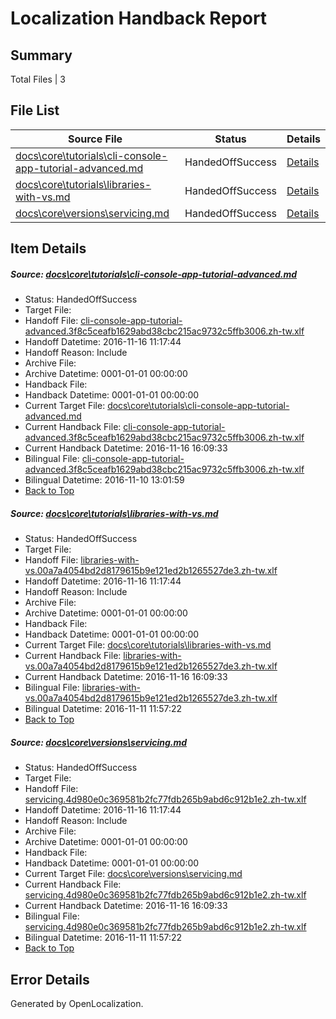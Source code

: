 # <a name='report-top'></a> Localization Handback Report

## Summary
 Total Files | 3

## File List
 Source File | Status | Details 
 ----------- | ------ | ------- 
 [docs\core\tutorials\cli-console-app-tutorial-advanced.md](https://github.com/dotnet/docs/blob/15c55a87beb64f265a164db918c7721c7690fadf/docs/core/tutorials/cli-console-app-tutorial-advanced.md) | HandedOffSuccess | [Details](#85768f2b6d95c5b30c8667928d45eee8b1524a9384)
 [docs\core\tutorials\libraries-with-vs.md](https://github.com/dotnet/docs/blob/15c55a87beb64f265a164db918c7721c7690fadf/docs/core/tutorials/libraries-with-vs.md) | HandedOffSuccess | [Details](#1566fc3cca5ba03c95bd784c8ec4f898ed13a96786)
 [docs\core\versions\servicing.md](https://github.com/dotnet/docs/blob/15c55a87beb64f265a164db918c7721c7690fadf/docs/core/versions/servicing.md) | HandedOffSuccess | [Details](#d0bf81844526a7ad5a45e6ec8eba0a94b0e3399897)

## Item Details
##### <a name='85768f2b6d95c5b30c8667928d45eee8b1524a9384'></a> Source: [docs\core\tutorials\cli-console-app-tutorial-advanced.md](https://github.com/dotnet/docs/blob/15c55a87beb64f265a164db918c7721c7690fadf/docs/core/tutorials/cli-console-app-tutorial-advanced.md)
* Status: HandedOffSuccess
* Target File: 
* Handoff File: [cli-console-app-tutorial-advanced.3f8c5ceafb1629abd38cbc215ac9732c5ffb3006.zh-tw.xlf](https://github.com/dotnet/docs.handoff/blob/822fc4c86b093bd0e8e6220f197f2c66ba6fc742/ol-handoff/dotnet/docs.zh-tw/master/ht-p1/cli-console-app-tutorial-advanced.3f8c5ceafb1629abd38cbc215ac9732c5ffb3006.zh-tw.xlf)
* Handoff Datetime: 2016-11-16 11:17:44
* Handoff Reason: Include
* Archive File: 
* Archive Datetime: 0001-01-01 00:00:00
* Handback File: 
* Handback Datetime: 0001-01-01 00:00:00
* Current Target File: [docs\core\tutorials\cli-console-app-tutorial-advanced.md](https://github.com/dotnet/docs.zh-tw/blob/03bdb81c99d07483d3dde777967d622808ad7fe4/docs/core/tutorials/cli-console-app-tutorial-advanced.md)
* Current Handback File: [cli-console-app-tutorial-advanced.3f8c5ceafb1629abd38cbc215ac9732c5ffb3006.zh-tw.xlf](https://github.com/dotnet/docs.handback/blob/b9d4e3a7f902e6f57ab10f9f1f536fa8eadeea48/ol-handback/dotnet/docs.zh-tw/master/ht-p1/cli-console-app-tutorial-advanced.3f8c5ceafb1629abd38cbc215ac9732c5ffb3006.zh-tw.xlf)
* Current Handback Datetime: 2016-11-16 16:09:33
* Bilingual File: [cli-console-app-tutorial-advanced.3f8c5ceafb1629abd38cbc215ac9732c5ffb3006.zh-tw.xlf](https://github.com/dotnet/docs.handback/blob/bddb517527f1900812e28c106b7a9b196bd517f1/ol-handback/dotnet/docs.zh-tw/master/ht-p1/cli-console-app-tutorial-advanced.3f8c5ceafb1629abd38cbc215ac9732c5ffb3006.zh-tw.xlf)
* Bilingual Datetime: 2016-11-10 13:01:59
* [Back to Top](#report-top)

##### <a name='1566fc3cca5ba03c95bd784c8ec4f898ed13a96786'></a> Source: [docs\core\tutorials\libraries-with-vs.md](https://github.com/dotnet/docs/blob/15c55a87beb64f265a164db918c7721c7690fadf/docs/core/tutorials/libraries-with-vs.md)
* Status: HandedOffSuccess
* Target File: 
* Handoff File: [libraries-with-vs.00a7a4054bd2d8179615b9e121ed2b1265527de3.zh-tw.xlf](https://github.com/dotnet/docs.handoff/blob/822fc4c86b093bd0e8e6220f197f2c66ba6fc742/ol-handoff/dotnet/docs.zh-tw/master/ht-p1/libraries-with-vs.00a7a4054bd2d8179615b9e121ed2b1265527de3.zh-tw.xlf)
* Handoff Datetime: 2016-11-16 11:17:44
* Handoff Reason: Include
* Archive File: 
* Archive Datetime: 0001-01-01 00:00:00
* Handback File: 
* Handback Datetime: 0001-01-01 00:00:00
* Current Target File: [docs\core\tutorials\libraries-with-vs.md](https://github.com/dotnet/docs.zh-tw/blob/03bdb81c99d07483d3dde777967d622808ad7fe4/docs/core/tutorials/libraries-with-vs.md)
* Current Handback File: [libraries-with-vs.00a7a4054bd2d8179615b9e121ed2b1265527de3.zh-tw.xlf](https://github.com/dotnet/docs.handback/blob/b9d4e3a7f902e6f57ab10f9f1f536fa8eadeea48/ol-handback/dotnet/docs.zh-tw/master/ht-p1/libraries-with-vs.00a7a4054bd2d8179615b9e121ed2b1265527de3.zh-tw.xlf)
* Current Handback Datetime: 2016-11-16 16:09:33
* Bilingual File: [libraries-with-vs.00a7a4054bd2d8179615b9e121ed2b1265527de3.zh-tw.xlf](https://github.com/dotnet/docs.handback/blob/f6fc9f698478de1e1dc90ad1d6c358738c1b1ff0/ol-handback/dotnet/docs.zh-tw/master/ht-p1/libraries-with-vs.00a7a4054bd2d8179615b9e121ed2b1265527de3.zh-tw.xlf)
* Bilingual Datetime: 2016-11-11 11:57:22
* [Back to Top](#report-top)

##### <a name='d0bf81844526a7ad5a45e6ec8eba0a94b0e3399897'></a> Source: [docs\core\versions\servicing.md](https://github.com/dotnet/docs/blob/15c55a87beb64f265a164db918c7721c7690fadf/docs/core/versions/servicing.md)
* Status: HandedOffSuccess
* Target File: 
* Handoff File: [servicing.4d980e0c369581b2fc77fdb265b9abd6c912b1e2.zh-tw.xlf](https://github.com/dotnet/docs.handoff/blob/822fc4c86b093bd0e8e6220f197f2c66ba6fc742/ol-handoff/dotnet/docs.zh-tw/master/ht-p1/servicing.4d980e0c369581b2fc77fdb265b9abd6c912b1e2.zh-tw.xlf)
* Handoff Datetime: 2016-11-16 11:17:44
* Handoff Reason: Include
* Archive File: 
* Archive Datetime: 0001-01-01 00:00:00
* Handback File: 
* Handback Datetime: 0001-01-01 00:00:00
* Current Target File: [docs\core\versions\servicing.md](https://github.com/dotnet/docs.zh-tw/blob/03bdb81c99d07483d3dde777967d622808ad7fe4/docs/core/versions/servicing.md)
* Current Handback File: [servicing.4d980e0c369581b2fc77fdb265b9abd6c912b1e2.zh-tw.xlf](https://github.com/dotnet/docs.handback/blob/b9d4e3a7f902e6f57ab10f9f1f536fa8eadeea48/ol-handback/dotnet/docs.zh-tw/master/ht-p1/servicing.4d980e0c369581b2fc77fdb265b9abd6c912b1e2.zh-tw.xlf)
* Current Handback Datetime: 2016-11-16 16:09:33
* Bilingual File: [servicing.4d980e0c369581b2fc77fdb265b9abd6c912b1e2.zh-tw.xlf](https://github.com/dotnet/docs.handback/blob/f6fc9f698478de1e1dc90ad1d6c358738c1b1ff0/ol-handback/dotnet/docs.zh-tw/master/ht-p1/servicing.4d980e0c369581b2fc77fdb265b9abd6c912b1e2.zh-tw.xlf)
* Bilingual Datetime: 2016-11-11 11:57:22
* [Back to Top](#report-top)


## Error Details

Generated by OpenLocalization.
